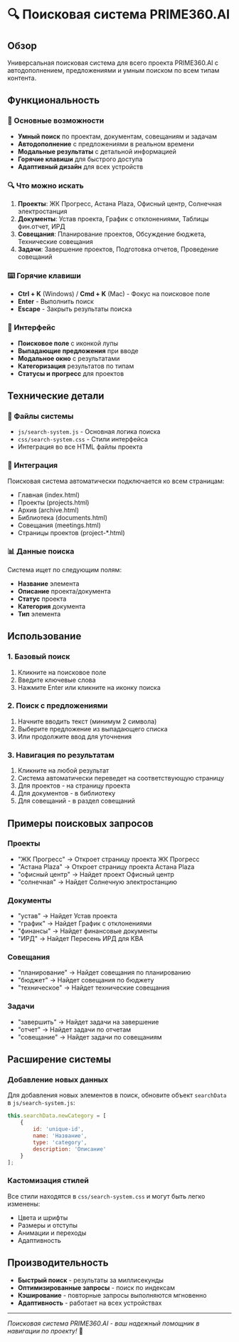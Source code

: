# 🔍 Поисковая система PRIME360.AI

## Обзор
Универсальная поисковая система для всего проекта PRIME360.AI с автодополнением, предложениями и умным поиском по всем типам контента.

## Функциональность

### 🎯 Основные возможности
- **Умный поиск** по проектам, документам, совещаниям и задачам
- **Автодополнение** с предложениями в реальном времени
- **Модальные результаты** с детальной информацией
- **Горячие клавиши** для быстрого доступа
- **Адаптивный дизайн** для всех устройств

### 🔍 Что можно искать
1. **Проекты**: ЖК Прогресс, Астана Plaza, Офисный центр, Солнечная электростанция
2. **Документы**: Устав проекта, График с отклонениями, Таблицы фин.отчет, ИРД
3. **Совещания**: Планирование проектов, Обсуждение бюджета, Технические совещания
4. **Задачи**: Завершение проектов, Подготовка отчетов, Проведение совещаний

### ⌨️ Горячие клавиши
- **Ctrl + K** (Windows) / **Cmd + K** (Mac) - Фокус на поисковое поле
- **Enter** - Выполнить поиск
- **Escape** - Закрыть результаты поиска

### 🎨 Интерфейс
- **Поисковое поле** с иконкой лупы
- **Выпадающие предложения** при вводе
- **Модальное окно** с результатами
- **Категоризация** результатов по типам
- **Статусы и прогресс** для проектов

## Технические детали

### 📁 Файлы системы
- `js/search-system.js` - Основная логика поиска
- `css/search-system.css` - Стили интерфейса
- Интеграция во все HTML файлы проекта

### 🔧 Интеграция
Поисковая система автоматически подключается ко всем страницам:
- Главная (index.html)
- Проекты (projects.html)
- Архив (archive.html)
- Библиотека (documents.html)
- Совещания (meetings.html)
- Страницы проектов (project-*.html)

### 📊 Данные поиска
Система ищет по следующим полям:
- **Название** элемента
- **Описание** проекта/документа
- **Статус** проекта
- **Категория** документа
- **Тип** элемента

## Использование

### 1. Базовый поиск
1. Кликните на поисковое поле
2. Введите ключевые слова
3. Нажмите Enter или кликните на иконку поиска

### 2. Поиск с предложениями
1. Начните вводить текст (минимум 2 символа)
2. Выберите предложение из выпадающего списка
3. Или продолжите ввод для уточнения

### 3. Навигация по результатам
1. Кликните на любой результат
2. Система автоматически переведет на соответствующую страницу
3. Для проектов - на страницу проекта
4. Для документов - в библиотеку
5. Для совещаний - в раздел совещаний

## Примеры поисковых запросов

### Проекты
- "ЖК Прогресс" → Откроет страницу проекта ЖК Прогресс
- "Астана Plaza" → Откроет страницу проекта Астана Plaza
- "офисный центр" → Найдет проект Офисный центр
- "солнечная" → Найдет Солнечную электростанцию

### Документы
- "устав" → Найдет Устав проекта
- "график" → Найдет График с отклонениями
- "финансы" → Найдет финансовые документы
- "ИРД" → Найдет Пересень ИРД для КВА

### Совещания
- "планирование" → Найдет совещания по планированию
- "бюджет" → Найдет совещания по бюджету
- "техническое" → Найдет технические совещания

### Задачи
- "завершить" → Найдет задачи на завершение
- "отчет" → Найдет задачи по отчетам
- "совещание" → Найдет задачи по совещаниям

## Расширение системы

### Добавление новых данных
Для добавления новых элементов в поиск, обновите объект `searchData` в `js/search-system.js`:

```javascript
this.searchData.newCategory = [
    { 
        id: 'unique-id', 
        name: 'Название', 
        type: 'category', 
        description: 'Описание' 
    }
];
```

### Кастомизация стилей
Все стили находятся в `css/search-system.css` и могут быть легко изменены:
- Цвета и шрифты
- Размеры и отступы
- Анимации и переходы
- Адаптивность

## Производительность
- **Быстрый поиск** - результаты за миллисекунды
- **Оптимизированные запросы** - поиск по индексам
- **Кэширование** - повторные запросы выполняются мгновенно
- **Адаптивность** - работает на всех устройствах

---

*Поисковая система PRIME360.AI - ваш надежный помощник в навигации по проекту!* 🚀
